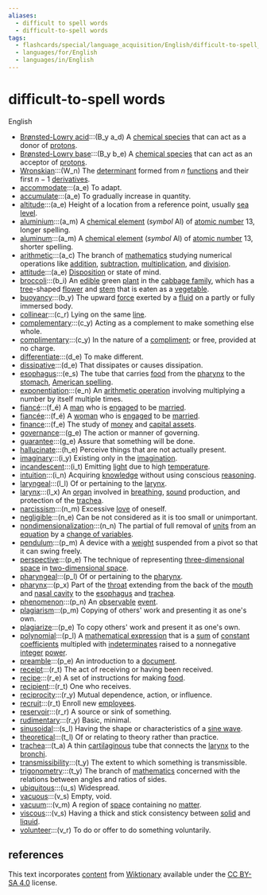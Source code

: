 ```yaml
---
aliases:
  - difficult to spell words
  - difficult-to-spell words
tags:
  - flashcards/special/language_acquisition/English/difficult-to-spell_words
  - languages/for/English
  - languages/in/English
---
```


# difficult-to-spell words

English

- [Brønsted-Lowry acid](https://en.wiktionary.org/wiki/Brønsted-Lowry_acid):::(B_y a_d) A [chemical species](../../../general/chemical%20species.md) that can act as a donor of [protons](../../../general/proton.md). <!--SR:!2024-02-03,17,343!2024-02-05,19,343-->
- [Brønsted-Lowry base](https://en.wiktionary.org/wiki/Brønsted-Lowry_base):::(B_y b_e) A [chemical species](../../../general/chemical%20species.md) that can act as an acceptor of [protons](../../../general/proton.md). <!--SR:!2024-02-02,16,343!2024-02-04,18,343-->
- [Wronskian](https://en.wiktionary.org/wiki/Wronskian):::(W_n) The [determinant](../../../general/deteriminant.md) formed from $n$ [functions](../../../general/function%20(mathematics).md) and their first $n - 1$ [derivatives](../../../general/derivative.md). <!--SR:!2024-04-02,74,324!2024-03-28,69,324-->
- [accommodate](https://en.wiktionary.org/wiki/accommodate):::(a_e) To adapt. <!--SR:!2024-03-24,66,324!2024-02-28,45,304-->
- [accumulate](https://en.wiktionary.org/wiki/accumulate):::(a_e) To gradually increase in quantity. <!--SR:!2024-02-26,42,332!2024-04-19,86,354-->
- [altitude](https://en.wiktionary.org/wiki/altitude):::(a_e) Height of a location from a reference point, usually [sea level](../../../general/sea%20level.md). <!--SR:!2024-03-28,70,324!2024-03-31,72,324-->
- [aluminium](https://en.wiktionary.org/wiki/aluminium):::(a_m) A [chemical element](../../../general/chemical%20element.md) (_symbol_ Al) of [atomic number](../../../general/atomic%20number.md) 13, longer spelling. <!--SR:!2024-03-02,55,310!2024-03-23,72,310-->
- [aluminum](https://en.wiktionary.org/wiki/aluminum):::(a_m) A [chemical element](../../../general/chemical%20element.md) (_symbol_ Al) of [atomic number](../../../general/atomic%20number.md) 13, shorter spelling. <!--SR:!2024-02-09,37,290!2024-02-23,49,290-->
- [arithmetic](https://en.wiktionary.org/wiki/arithmetic):::(a_c) The branch of [mathematics](../../../general/mathematics.md) studying numerical operations like [addition](../../../general/addition.md), [subtraction](../../../general/subtraction.md), [multiplication](../../../general/multiplication.md), and [division](../../../general/division%20(mathematics).md). <!--SR:!2024-03-22,65,324!2024-03-22,58,284-->
- [attitude](https://en.wiktionary.org/wiki/attitude):::(a_e) [Disposition](../../../general/disposition.md) or state of mind. <!--SR:!2024-03-14,58,324!2024-02-02,9,284-->
- [broccoli](https://en.wiktionary.org/wiki/broccoli):::(b_i) An [edible](../../../general/edible.md) green [plant](../../../general/plant.md) in the [cabbage family](../../../general/Brassicaceae.md), which has a [tree](../../../general/tree.md)-shaped [flower](../../../general/flower.md) and [stem](../../../general/stalk.md) that is eaten as a [vegetable](../../../general/vegetable.md). <!--SR:!2024-04-03,66,337!2024-03-06,48,337-->
- [buoyancy](https://en.wiktionary.org/wiki/buoyancy):::(b_y) The upward [force](../../../general/force.md) exerted by a [fluid](../../../general/fluid.md) on a partly or fully immersed body. <!--SR:!2024-02-22,38,284!2024-04-08,75,324-->
- [collinear](https://en.wiktionary.org/wiki/collinear):::(c_r) Lying on the same [line](../../../general/line%20(geometry).md). <!--SR:!2024-03-19,62,324!2024-03-22,65,324-->
- [complementary](https://en.wiktionary.org/wiki/complementary):::(c_y) Acting as a complement to make something else whole. <!--SR:!2024-03-21,64,324!2024-03-12,56,324-->
- [complimentary](https://en.wiktionary.org/wiki/complimentary):::(c_y) In the nature of a [compliment](../../../general/compliment.md); or free, provided at no charge. <!--SR:!2024-03-10,39,264!2024-03-16,59,324-->
- [differentiate](https://en.wiktionary.org/wiki/differentiate):::(d_e) To make different. <!--SR:!2024-04-07,74,324!2024-04-10,77,324-->
- [dissipative](https://en.wiktionary.org/wiki/dissipative):::(d_e) That dissipates or causes dissipation. <!--SR:!2024-04-13,80,324!2024-03-26,68,324-->
- [esophagus](https://en.wiktionary.org/wiki/esophagus):::(e_s) The tube that carries [food](../../../general/food.md) from the [pharynx](../../../general/pharynx.md) to the [stomach](../../../general/stomach.md), [American spelling](../../../general/American%20and%20British%20English%20spelling%20differences.md). <!--SR:!2024-04-04,76,324!2024-02-05,25,264-->
- [exponentiation](https://en.wiktionary.org/wiki/exponentiation):::(e_n) An [arithmetic operation](../../../general/arithmetic.md) involving multiplying a number by itself multiple times. <!--SR:!2024-03-29,71,324!2024-03-05,51,304-->
- [fiancé](https://en.wiktionary.org/wiki/fiancé):::(f_é) A [man](../../../general/man.md) who is [engaged](../../../general/engagement.md) to be [married](../../../general/marriage.md). <!--SR:!2024-03-17,61,324!2024-03-31,72,324-->
- [fiancée](https://en.wiktionary.org/wiki/fiancée):::(f_é) A [woman](../../../general/woman.md) who is [engaged](../../../general/engagement.md) to be [married](../../../general/marriage.md). <!--SR:!2024-03-17,60,324!2024-04-13,80,324-->
- [finance](https://en.wiktionary.org/wiki/finance):::(f_e) The study of [money](../../../general/money.md) and [capital assets](../../../general/capital%20asset.md). <!--SR:!2024-03-27,69,324!2024-03-23,66,324-->
- [governance](https://en.wiktionary.org/wiki/governance):::(g_e) The action or manner of governing. <!--SR:!2024-03-19,68,310!2024-03-24,73,310-->
- [guarantee](https://en.wiktionary.org/wiki/guarantee):::(g_e) Assure that something will be done. <!--SR:!2024-02-06,20,343!2024-02-03,15,303-->
- [hallucinate](https://en.wiktionary.org/wiki/hallucinate):::(h_e) Perceive things that are not actually present. <!--SR:!2024-02-03,6,368!2024-02-03,5,348-->
- [imaginary](https://en.wiktionary.org/wiki/imaginary):::(i_y) Existing only in the [imagination](../../../general/imagination.md). <!--SR:!2024-03-28,69,324!2024-03-18,61,324-->
- [incandescent](https://en.wiktionary.org/wiki/incandescent):::(i_t) Emitting [light](../../../general/light.md) due to high [temperature](../../../general/temperature.md). <!--SR:!2024-02-21,40,304!2024-02-03,23,264-->
- [intuition](https://en.wiktionary.org/wiki/intuition):::(i_n) Acquiring [knowledge](../../../general/knowledge.md) without using conscious [reasoning](../../../general/reason.md). <!--SR:!2024-03-29,70,324!2024-04-03,75,324-->
- [laryngeal](https://en.wiktionary.org/wiki/laryngeal):::(l_l) Of or pertaining to the [larynx](../../../general/larynx.md). <!--SR:!2024-04-01,73,324!2024-04-08,75,324-->
- [larynx](https://en.wiktionary.org/wiki/larynx):::(l_x) An [organ](../../../general/organ%20(anatomy).md) involved in [breathing](../../../general/breathing.md), [sound](../../../general/sound.md) production, and protection of the [trachea](../../../general/trachea.md). <!--SR:!2024-02-23,42,304!2024-03-27,69,324-->
- [narcissism](https://en.wiktionary.org/wiki/narcissism):::(n_m) Excessive [love](../../../general/love.md) of oneself. <!--SR:!2024-02-03,6,368!2024-02-02,4,348-->
- [negligible](https://en.wiktionary.org/wiki/negligible):::(n_e) Can be not considered as it is too small or unimportant. <!--SR:!2024-04-06,73,324!2024-04-04,64,284-->
- [nondimensionalization](https://en.wiktionary.org/wiki/nondimensionalization):::(n_n) The partial of full removal of [units](../../../general/unit%20of%20measurement.md) from an [equation](../../../general/equation.md) by a [change of variables](../../../general/change%20of%20variables.md). <!--SR:!2024-04-07,74,324!2024-03-07,48,304-->
- [pendulum](https://en.wiktionary.org/wiki/pendulum):::(p_m) A device with a [weight](../../../general/weight%20(object).md) suspended from a pivot so that it can swing freely. <!--SR:!2024-04-30,93,358!2024-04-12,78,358-->
- [perspective](https://en.wiktionary.org/wiki/perspective):::(p_e) The technique of representing [three-dimensional space](../../../general/three-dimensional%20space.md) in [two-dimensional space](../../../general/two-dimensional%20space.md). <!--SR:!2024-04-17,84,352!2024-04-23,90,352-->
- [pharyngeal](https://en.wiktionary.org/wiki/pharyngeal):::(p_l) Of or pertaining to the [pharynx](../../../general/pharynx.md). <!--SR:!2024-03-28,69,324!2024-03-28,70,324-->
- [pharynx](https://en.wiktionary.org/wiki/pharynx):::(p_x) Part of the [throat](../../../general/throat.md) extending from the back of the [mouth](../../../general/mouth.md) and [nasal cavity](../../../general/nasal%20cavity.md) to the [esophagus](../../../general/esophagus.md) and [trachea](../../../general/trachea.md). <!--SR:!2024-03-04,39,264!2024-02-10,33,284-->
- [phenomenon](https://en.wiktionary.org/wiki/phenomenon):::(p_n) An [observable](../../../general/observable.md) [event](../../../general/event%20(philosophy).md). <!--SR:!2024-02-04,18,343!2024-02-06,13,283-->
- [plagiarism](https://en.wiktionary.org/wiki/plagiarism):::(p_m) Copying of others' work and presenting it as one's own. <!--SR:!2024-04-06,73,324!2024-05-12,101,304-->
- [plagiarize](https://en.wiktionary.org/wiki/plagiarize):::(p_e) To copy others' work and present it as one's own. <!--SR:!2024-03-24,67,324!2024-03-31,61,284-->
- [polynomial](https://en.wiktionary.org/wiki/polynomial):::(p_l) A [mathematical expression](../../../general/expression%20(mathematics).md) that is a [sum](../../../general/summation.md) of [constant](../../../general/constant%20(mathematics).md) [coefficients](../../../general/coefficient.md) multipled with [indeterminates](../../../general/indeterminate%20(variable).md) raised to a nonnegative [integer](../../../general/integer.md) [power](../../../general/exponentiation.md). <!--SR:!2024-03-29,71,324!2024-03-03,49,304-->
- [preamble](https://en.wiktionary.org/wiki/preamble):::(p_e) An introduction to a [document](../../../general/document.md). <!--SR:!2024-04-18,85,352!2024-04-14,81,352-->
- [receipt](https://en.wiktionary.org/wiki/receipt):::(r_t) The act of receiving or having been received. <!--SR:!2024-02-03,6,368!2024-02-03,6,368-->
- [recipe](https://en.wiktionary.org/wiki/recipe):::(r_e) A set of instructions for making [food](../../../general/food.md). <!--SR:!2024-02-02,5,368!2024-02-03,6,368-->
- [recipient](https://en.wiktionary.org/wiki/recipient):::(r_t) One who receives. <!--SR:!2024-02-02,5,368!2024-02-04,6,348-->
- [reciprocity](https://en.wiktionary.org/wiki/reciprocity):::(r_y) Mutual dependence, action, or influence. <!--SR:!2024-02-02,5,368!2024-02-10,10,348-->
- [recruit](https://en.wiktionary.org/wiki/recruit):::(r_t) Enroll new [employees](../../../general/employment.md#employee). <!--SR:!2024-03-26,68,3522!2024-03-31,72,352-->
- [reservoir](https://en.wiktionary.org/wiki/reservoir):::(r_r) A source or sink of something. <!--SR:!2024-03-22,71,310!2024-04-26,93,290-->
- [rudimentary](https://en.wiktionary.org/wiki/rudimentary):::(r_y) Basic, minimal. <!--SR:!2024-04-12,79,352!2024-02-29,46,332-->
- [sinusoidal](https://en.wiktionary.org/wiki/sinusoidal):::(s_l) Having the shape or characteristics of a [sine wave](../../../general/sine%20wave.md). <!--SR:!2024-04-01,73,324!2024-02-06,6,264-->
- [theoretical](https://en.wiktionary.org/wiki/theoretical):::(t_l) Of or relating to theory rather than practice. <!--SR:!2024-03-05,58,310!2024-02-28,48,270-->
- [trachea](https://en.wiktionary.org/wiki/trachea):::(t_a) A thin [cartilaginous](../../../general/cartilage.md) tube that connects the [larynx](../../../general/larynx.md) to the [bronchi](../../../general/bronchus.md). <!--SR:!2024-02-08,27,284!2024-03-11,55,324-->
- [transmissibility](https://en.wiktionary.org/wiki/transmissibility):::(t_y) The extent to which something is transmissible. <!--SR:!2024-03-20,63,324!2024-03-27,68,324-->
- [trigonometry](https://en.wiktionary.org/wiki/trigonometry):::(t_y) The branch of [mathematics](../../../general/mathematics.md) concerned with the relations between angles and ratios of sides. <!--SR:!2024-03-03,52,270!2024-04-08,75,290-->
- [ubiquitous](https://en.wiktionary.org/wiki/ubiquitous):::(u_s) Widespread. <!--SR:!2024-02-14,14,368!2024-02-04,6,348-->
- [vacuous](https://en.wiktionary.org/wiki/vacuous):::(v_s) Empty, void. <!--SR:!2024-03-15,59,324!2024-02-20,38,304-->
- [vacuum](https://en.wiktionary.org/wiki/vacuum):::(v_m) A region of [space](../../../general/space.md) containing no [matter](../../../general/matter.md). <!--SR:!2024-03-23,65,324!2024-03-16,60,324-->
- [viscous](https://en.wiktionary.org/wiki/viscous):::(v_s) Having a thick and stick consistency between [solid](../../../general/solid.md) and [liquid](../../../general/liquid.md). <!--SR:!2024-03-13,57,324!2024-02-12,32,304-->
- [volunteer](https://en.wiktionary.org/wiki/volunteer):::(v_r) To do or offer to do something voluntarily. <!--SR:!2024-04-02,74,352!2024-04-04,76,352-->

## references

This text incorporates [content](https://en.wiktionary.org/) from [Wiktionary](../../../general/Wiktionary.md) available under the [CC BY-SA 4.0](https://creativecommons.org/licenses/by-sa/4.0/) license.
